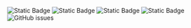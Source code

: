 ![Static Badge](https://img.shields.io/badge/blacklists-61-000000) ![Static Badge](https://img.shields.io/badge/blacklisted-2958410-cc0000) ![Static Badge](https://img.shields.io/badge/whitelisted-2250-00CC00) ![Static Badge](https://img.shields.io/badge/streaming_blacklist-28107-000000) ![GitHub issues](https://img.shields.io/github/issues/fabriziosalmi/blacklists)
